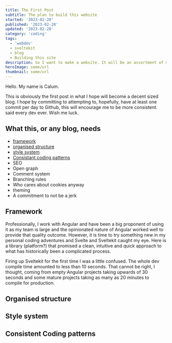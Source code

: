 ```yaml
---
title: The First Post
subtitle: The plan to build this website
started: '2023-02-20'
published: '2023-02-20'
updated: '2023-02-20'
category: 'coding'
tags:
  - 'webdev'
  - sveltekit
  - blog
  - Building this site
description: So I want to make a website. It will be an assortment of my ideas, projects and my personal journey. Wish me luck.
heroImage: some/url
thumbnail: some/url
---
```


Hello. My name is Calum.

This is obviously the first post in what I hope will become a decent sized blog. I hope by committing to attempting to, hopefully, have at least one commit per day to Github, this will encourage me to be more consistent. said every dev ever. Wish me luck.

## What this, or any blog, needs

- [framework](#framework)
- [organised structure](#organised-structure)
- [style system](style-system)
- [Consistant coding patterns](consistant-coding-patterns)
- SEO
- Open graph
- Comment system
- Branching rules
- Who cares about cookies anyway
- theming
- A commitment to not be a jerk

## Framework

Professionally, I work with Angular and have been a big proponent of using it as my team is large and the opinionated nature of Angular worked well to provide that quality outcome. However, it is time to try something new in my personal coding adventures and Svelte and Sveltekit caught my eye. Here is a library (platform?) that promised a clean, intuitive and quick approach to what has historically been a complicated process.

Firing up Sveltekit for the first time I was a little confused. The whole dev compile time amounted to less than 10 seconds. That cannot be right, I thought, coming from empty Angular projects taking upwards of 30 seconds and some mature projects taking as many as 20 minutes to compile for production.

## Organised structure

## Style system

## Consistent Coding patterns
